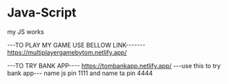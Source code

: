 # Java-Script
my JS works

---TO PLAY MY GAME USE BELLOW LINK-------
https://multiplayergamebytom.netlify.app/

---TO TRY BANK APP----
https://tombankapp.netlify.app/
---use this to try bank app---   name js  pin 1111 and name ta pin 4444
